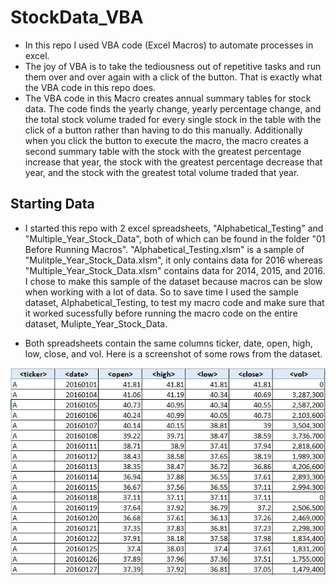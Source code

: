 # StockData_VBA
* In this repo I used VBA code (Excel Macros) to automate processes in excel. 
* The joy of VBA is to take the tediousness out of repetitive tasks and run them over and over again with a click of the button. That is exactly what the VBA code in this repo does. 
* The VBA code in this Macro creates annual summary tables for stock data. The code finds the yearly change, yearly percentage change, and the total stock volume traded for every single stock in the table with the click of a button rather than having to do this manually. Additionally when you click the button to execute the macro, the macro creates a second summary table with the stock with the greatest percentage increase that year, the stock with the greatest percentage decrease that year, and the stock with the greatest total volume traded that year. 

## Starting Data 
* I started this repo with 2 excel spreadsheets, "Alphabetical_Testing" and "Multiple_Year_Stock_Data", both of which can be found in the folder "01 Before Running Macros". "Alphabetical_Testing.xlsm" is a sample of "Mulitple_Year_Stock_Data.xlsm", it only contains data for 2016 whereas "Multiple_Year_Stock_Data.xlsm" contains data for 2014, 2015, and 2016. I chose to make this sample of the dataset because macros can be slow when working with a lot of data. So to save time I used the sample dataset, Alphabetical_Testing, to test my macro code and make sure that it worked sucessfully before running the macro code on the entire dataset, Mulipte_Year_Stock_Data.

*  Both spreadsheets contain the same columns ticker, date, open, high, low, close, and vol. Here is a screenshot of some rows from the dataset. 

![](04_README_Images/Sample_Starting_Data.JPG)
